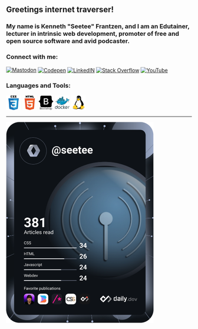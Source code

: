 ## Greetings internet traverser! 

### My name is Kenneth "Seetee" Frantzen, and I am an Edutainer, lecturer in intrinsic web development, promoter of free and open source software and avid podcaster.

<h3 align="left">Connect with me:</h3>
<p align="left">
<a href="https://mastodon.cloud/@seetee" target="blank"><img src="https://api.iconify.design/logos/mastodon-icon.svg" alt="Mastodon" height="30" width="40" /></a> 
<a href="https://codepen.io/seetee" target="blank"><img align="center" src="https://api.iconify.design/logos/codepen-icon.svg" alt="Codepen" height="30" width="40" /></a>
<a href="https://linkedin.com/in/seetee" target="blank"><img align="center" src="https://api.iconify.design/logos/linkedin-icon.svg" alt="LinkedIN" height="30" width="40" /></a>
<a href="https://stackoverflow.com/users/9043055" target="blank"><img align="center" src="https://api.iconify.design/logos/stackoverflow-icon.svg" alt="Stack Overflow" height="30" width="40" /></a>
<a href="https://youtube.com/@kennethfrantzen" target="blank"><img align="center" src="https://api.iconify.design/logos/youtube-icon.svg" alt="YouTube" height="30" width="40" /></a>
</p>

<h3 align="left">Languages and Tools:</h3>
<p align="left"> 
  <a href="https://www.w3.org/css/" target="_blank" rel="noreferrer"><img src="https://raw.githubusercontent.com/devicons/devicon/master/icons/css3/css3-original-wordmark.svg" alt="css3" width="40" height="40"/></a> 
  <a href="https://www.w3.org/html/" target="_blank" rel="noreferrer"><img src="https://raw.githubusercontent.com/devicons/devicon/master/icons/html5/html5-original-wordmark.svg" alt="html5" width="40" height="40"/></a> 
  <a href="https://getbootstrap.com" target="_blank" rel="noreferrer"><img src="https://raw.githubusercontent.com/devicons/devicon/master/icons/bootstrap/bootstrap-plain-wordmark.svg" alt="bootstrap" width="40" height="40"/></a> 
  <a href="https://www.docker.com/" target="_blank" rel="noreferrer"><img src="https://raw.githubusercontent.com/devicons/devicon/master/icons/docker/docker-original-wordmark.svg" alt="docker" width="40" height="40"/></a> 
  <a href="https://www.linux.org/" target="_blank" rel="noreferrer"><img src="https://raw.githubusercontent.com/devicons/devicon/master/icons/linux/linux-original.svg" alt="linux" width="40" height="40"/></a> 
</p>

---

<p><a href="https://app.daily.dev/DailyDevTips"><img src="https://github.com/seetee/seetee/blob/main/devcard.svg" width="400" alt="Seetee's Dev Card"/></a></p>
